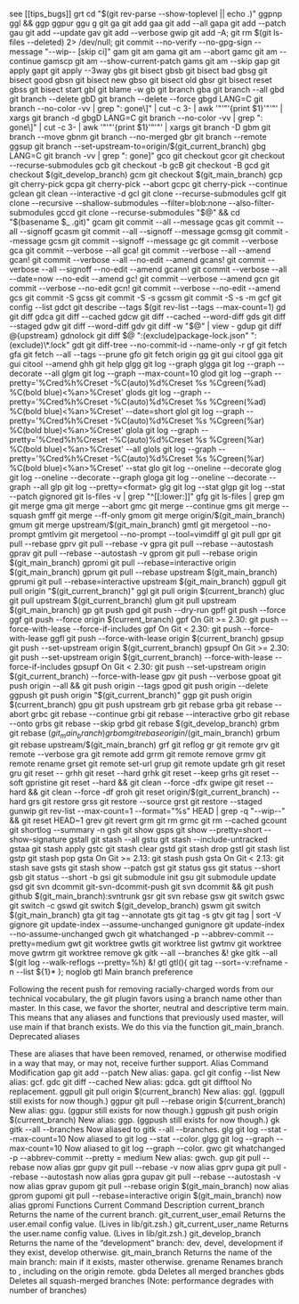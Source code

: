 see [[tips_bugs]]
grt 	cd "$(git rev-parse --show-toplevel || echo .)"
ggpnp 	ggl && ggp
ggpur 	ggu
g 	git
ga 	git add
gaa 	git add --all
gapa 	git add --patch
gau 	git add --update
gav 	git add --verbose
gwip 	git add -A; git rm $(git ls-files --deleted) 2> /dev/null; git commit --no-verify --no-gpg-sign --message "--wip-- [skip ci]"
gam 	git am
gama 	git am --abort
gamc 	git am --continue
gamscp 	git am --show-current-patch
gams 	git am --skip
gap 	git apply
gapt 	git apply --3way
gbs 	git bisect
gbsb 	git bisect bad
gbsg 	git bisect good
gbsn 	git bisect new
gbso 	git bisect old
gbsr 	git bisect reset
gbss 	git bisect start
gbl 	git blame -w
gb 	git branch
gba 	git branch --all
gbd 	git branch --delete
gbD 	git branch --delete --force
gbgd 	LANG=C git branch --no-color -vv | grep ": gone\]" | cut -c 3- | awk '"'"'{print $1}'"'"' | xargs git branch -d
gbgD 	LANG=C git branch --no-color -vv | grep ": gone\]" | cut -c 3- | awk '"'"'{print $1}'"'"' | xargs git branch -D
gbm 	git branch --move
gbnm 	git branch --no-merged
gbr 	git branch --remote
ggsup 	git branch --set-upstream-to=origin/$(git_current_branch)
gbg 	LANG=C git branch -vv | grep ": gone\]"
gco 	git checkout
gcor 	git checkout --recurse-submodules
gcb 	git checkout -b
gcB 	git checkout -B
gcd 	git checkout $(git_develop_branch)
gcm 	git checkout $(git_main_branch)
gcp 	git cherry-pick
gcpa 	git cherry-pick --abort
gcpc 	git cherry-pick --continue
gclean 	git clean --interactive -d
gcl 	git clone --recurse-submodules
gclf 	git clone --recursive --shallow-submodules --filter=blob:none --also-filter-submodules
gccd 	git clone --recurse-submodules "$@" && cd "$(basename $\_ .git)"
gcam 	git commit --all --message
gcas 	git commit --all --signoff
gcasm 	git commit --all --signoff --message
gcmsg 	git commit --message
gcsm 	git commit --signoff --message
gc 	git commit --verbose
gca 	git commit --verbose --all
gca! 	git commit --verbose --all --amend
gcan! 	git commit --verbose --all --no-edit --amend
gcans! 	git commit --verbose --all --signoff --no-edit --amend
gcann! 	git commit --verbose --all --date=now --no-edit --amend
gc! 	git commit --verbose --amend
gcn 	git commit --verbose --no-edit
gcn! 	git commit --verbose --no-edit --amend
gcs 	git commit -S
gcss 	git commit -S -s
gcssm 	git commit -S -s -m
gcf 	git config --list
gdct 	git describe --tags $(git rev-list --tags --max-count=1)
gd 	git diff
gdca 	git diff --cached
gdcw 	git diff --cached --word-diff
gds 	git diff --staged
gdw 	git diff --word-diff
gdv 	git diff -w "$@" | view -
gdup 	git diff @{upstream}
gdnolock 	git diff $@ ":(exclude)package-lock.json" ":(exclude)\*.lock"
gdt 	git diff-tree --no-commit-id --name-only -r
gf 	git fetch
gfa 	git fetch --all --tags --prune
gfo 	git fetch origin
gg 	git gui citool
gga 	git gui citool --amend
ghh 	git help
glgg 	git log --graph
glgga 	git log --graph --decorate --all
glgm 	git log --graph --max-count=10
glod 	git log --graph --pretty='%Cred%h%Creset -%C(auto)%d%Creset %s %Cgreen(%ad) %C(bold blue)<%an>%Creset'
glods 	git log --graph --pretty='%Cred%h%Creset -%C(auto)%d%Creset %s %Cgreen(%ad) %C(bold blue)<%an>%Creset' --date=short
glol 	git log --graph --pretty='%Cred%h%Creset -%C(auto)%d%Creset %s %Cgreen(%ar) %C(bold blue)<%an>%Creset'
glola 	git log --graph --pretty='%Cred%h%Creset -%C(auto)%d%Creset %s %Cgreen(%ar) %C(bold blue)<%an>%Creset' --all
glols 	git log --graph --pretty='%Cred%h%Creset -%C(auto)%d%Creset %s %Cgreen(%ar) %C(bold blue)<%an>%Creset' --stat
glo 	git log --oneline --decorate
glog 	git log --oneline --decorate --graph
gloga 	git log --oneline --decorate --graph --all
glp 	git log --pretty=<format>
glg 	git log --stat
glgp 	git log --stat --patch
gignored 	git ls-files -v | grep "^[[:lower:]]"
gfg 	git ls-files | grep
gm 	git merge
gma 	git merge --abort
gmc 	git merge --continue
gms 	git merge --squash
gmff 	git merge --ff-only
gmom 	git merge origin/$(git_main_branch)
gmum 	git merge upstream/$(git_main_branch)
gmtl 	git mergetool --no-prompt
gmtlvim 	git mergetool --no-prompt --tool=vimdiff
gl 	git pull
gpr 	git pull --rebase
gprv 	git pull --rebase -v
gpra 	git pull --rebase --autostash
gprav 	git pull --rebase --autostash -v
gprom 	git pull --rebase origin $(git_main_branch)
gpromi 	git pull --rebase=interactive origin $(git_main_branch)
gprum 	git pull --rebase upstream $(git_main_branch)
gprumi 	git pull --rebase=interactive upstream $(git_main_branch)
ggpull 	git pull origin "$(git_current_branch)"
ggl 	git pull origin $(current_branch)
gluc 	git pull upstream $(git_current_branch)
glum 	git pull upstream $(git_main_branch)
gp 	git push
gpd 	git push --dry-run
gpf! 	git push --force
ggf 	git push --force origin $(current_branch)
gpf 	On Git >= 2.30: git push --force-with-lease --force-if-includes
gpf 	On Git < 2.30: git push --force-with-lease
ggfl 	git push --force-with-lease origin $(current_branch)
gpsup 	git push --set-upstream origin $(git_current_branch)
gpsupf 	On Git >= 2.30: git push --set-upstream origin $(git_current_branch) --force-with-lease --force-if-includes
gpsupf 	On Git < 2.30: git push --set-upstream origin $(git_current_branch) --force-with-lease
gpv 	git push --verbose
gpoat 	git push origin --all && git push origin --tags
gpod 	git push origin --delete
ggpush 	git push origin "$(git_current_branch)"
ggp 	git push origin $(current_branch)
gpu 	git push upstream
grb 	git rebase
grba 	git rebase --abort
grbc 	git rebase --continue
grbi 	git rebase --interactive
grbo 	git rebase --onto
grbs 	git rebase --skip
grbd 	git rebase $(git_develop_branch)
grbm 	git rebase $(git_main_branch)
grbom 	git rebase origin/$(git_main_branch)
grbum 	git rebase upstream/$(git_main_branch)
grf 	git reflog
gr 	git remote
grv 	git remote --verbose
gra 	git remote add
grrm 	git remote remove
grmv 	git remote rename
grset 	git remote set-url
grup 	git remote update
grh 	git reset
gru 	git reset --
grhh 	git reset --hard
grhk 	git reset --keep
grhs 	git reset --soft
gpristine 	git reset --hard && git clean --force -dfx
gwipe 	git reset --hard && git clean --force -df
groh 	git reset origin/$(git_current_branch) --hard
grs 	git restore
grss 	git restore --source
grst 	git restore --staged
gunwip 	git rev-list --max-count=1 --format="%s" HEAD | grep -q "--wip--" && git reset HEAD~1
grev 	git revert
grm 	git rm
grmc 	git rm --cached
gcount 	git shortlog --summary -n
gsh 	git show
gsps 	git show --pretty=short --show-signature
gstall 	git stash --all
gstu 	git stash --include-untracked
gstaa 	git stash apply
gstc 	git stash clear
gstd 	git stash drop
gstl 	git stash list
gstp 	git stash pop
gsta 	On Git >= 2.13: git stash push
gsta 	On Git < 2.13: git stash save
gsts 	git stash show --patch
gst 	git status
gss 	git status --short
gsb 	git status --short -b
gsi 	git submodule init
gsu 	git submodule update
gsd 	git svn dcommit
git-svn-dcommit-push 	git svn dcommit && git push github $(git_main_branch):svntrunk
gsr 	git svn rebase
gsw 	git switch
gswc 	git switch -c
gswd 	git switch $(git_develop_branch)
gswm 	git switch $(git_main_branch)
gta 	git tag --annotate
gts 	git tag -s
gtv 	git tag | sort -V
gignore 	git update-index --assume-unchanged
gunignore 	git update-index --no-assume-unchanged
gwch 	git whatchanged -p --abbrev-commit --pretty=medium
gwt 	git worktree
gwtls 	git worktree list
gwtmv 	git worktree move
gwtrm 	git worktree remove
gk 	gitk --all --branches &!
gke 	gitk --all $(git log --walk-reflogs --pretty=%h) &!
gtl 	gtl(){ git tag --sort=-v:refname -n --list ${1}\* }; noglob gtl
Main branch preference

Following the recent push for removing racially-charged words from our technical vocabulary, the git plugin favors using a branch name other than master. In this case, we favor the shorter, neutral and descriptive term main. This means that any aliases and functions that previously used master, will use main if that branch exists. We do this via the function git_main_branch.
Deprecated aliases

These are aliases that have been removed, renamed, or otherwise modified in a way that may, or may not, receive further support.
Alias 	Command 	Modification
gap 	git add --patch 	New alias: gapa.
gcl 	git config --list 	New alias: gcf.
gdc 	git diff --cached 	New alias: gdca.
gdt 	git difftool 	No replacement.
ggpull 	git pull origin $(current_branch) 	New alias: ggl. (ggpull still exists for now though.)
ggpur 	git pull --rebase origin $(current_branch) 	New alias: ggu. (ggpur still exists for now though.)
ggpush 	git push origin $(current_branch) 	New alias: ggp. (ggpush still exists for now though.)
gk 	gitk --all --branches 	Now aliased to gitk --all --branches.
glg 	git log --stat --max-count=10 	Now aliased to git log --stat --color.
glgg 	git log --graph --max-count=10 	Now aliased to git log --graph --color.
gwc 	git whatchanged -p --abbrev-commit --pretty = medium 	New alias: gwch.
gup 	git pull --rebase 	now alias gpr
gupv 	git pull --rebase -v 	now alias gprv
gupa 	git pull --rebase --autostash 	now alias gpra
gupav 	git pull --rebase --autostash -v 	now alias gprav
gupom 	git pull --rebase origin $(git_main_branch) 	now alias gprom
gupomi 	git pull --rebase=interactive origin $(git_main_branch) 	now alias gpromi
Functions
Current
Command 	Description
current_branch 	Returns the name of the current branch.
git_current_user_email 	Returns the user.email config value. (Lives in lib/git.zsh.)
git_current_user_name 	Returns the user.name config value. (Lives in lib/git.zsh.)
git_develop_branch 	Returns the name of the “development” branch: dev, devel, development if they exist, develop otherwise.
git_main_branch 	Returns the name of the main branch: main if it exists, master otherwise.
grename <old> <new> 	Renames branch <old> to <new>, including on the origin remote.
gbda 	Deletes all merged branches
gbds 	Deletes all squash-merged branches (Note: performance degrades with number of branches)

